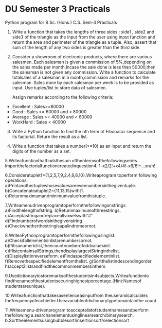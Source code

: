# DU Semester 3 Practicals
Python program for B.Sc. (Hons.) C.S. Sem-3 Practicals


1. Write a function that takes the lengths of three sides : side1 , side2 and side3 of
the triangle as the input from the user using input function and return the area
and perimeter of the triangle as a tuple. Also, assert that sum of the length of any
two sides is greater than the third side.

2. Consider a showroom of electronic products, where there are various
salesmen. Each salesman is given a commission of 5%,depending on the sales
made per month.Incase the sale done is less than 50000,then the salesman is
not given any commission. Write a function to calculate totalsales of a salesman
in a month,commission and remarks for the salesman. Sales done by each
salesman per week is to be provided as input. Use tuples/list to store data of
salesmen.

    Assign remarks according to the following criteria:
- Excellent : Sales>=80000
- Good : Sales >= 60000 and < 80000
- Average : Sales >= 40000 and < 60000
- WorkHard : Sales < 40000

3. Write a Python function to find the nth term of Fibonacci sequence and its
factorial. Return the result as a list.

4. Write a function that takes a number(>=10) as an input and return the digits of
the number as a set.

5.Writeafunctionthatfindsthesum ofthentermsofthefollowingseries.
Importthefactorialfunctioncreatedinquestion4.
1–x2/2!+x4/4!–x6/6!+…xn/n!

6.Consideratuplet1={1,2,5,7,9,2,4,6,8,10}.Writeaprogram toperform following
operations:
a)Printanothertuplewhosevaluesareevennumbersinthegiventuple.
b)Concatenateatuplet2={11,13,15)witht1.
c)Returnmaximumandminimumvaluefromthistuple.

7.Writeamenudrivenprogramtoperformthefollowingonstrings:
a)Findthelengthofstring.
b)Returnmaximumofthreestrings.
c)Acceptastringandreplaceallvowelswith“#”
d)Findnumberofwordsinthegivenstring.
e)Checkwhetherthestringisapalindromeornot.

8.WriteaPythonprogramtoperformthefollowingusinglist:
a)Checkifallelementsinlistarenumbersornot.
b)Ifitisanumericlist,thencountnumberofoddvaluesinit.
c)IflistcontainsallStrings,thendisplaylargestStringinthelist.
d)Displaylistinreverseform.
e)Findaspecifiedelementinlist.
f)Removethespecifiedelementfromthelist.
g)Sortthelistindescendingorder.
h)accept2listsandfindthecommonmembersinthem.

9.Usedictionarytostoremarksofthestudentsin4subjects.Writeafunctionto
findthenameofthestudentsecuringhighestpercentage.(Hint:Namesof
studentsareunique).

10.Writeafunctionthattakesasentenceasinputfrom theuserandcalculates
thefrequencyofeachletter.Useavariableofdictionarytypetomaintainthe
count.

11.Writeamenu-drivenprogram toacceptalistofstudentnamesandperform
thefollowing
a.searchanelementusinglinearsearch/binarysearch.
b.Sorttheelementsusingbubblesort/insertionsort/selectionsort

